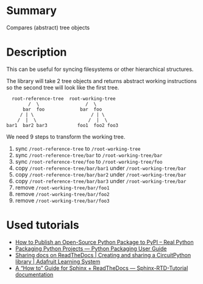 # Summary #

Compares (abstract) tree objects

# Description #

This can be useful for syncing filesystems or other hierarchical structures.

The library will take 2 tree objects and returns abstract working instructions
so the second tree will look like the first tree.

      root-reference-tree  root-working-tree
            /  \                 /  \
          bar  foo             bar  foo
         / | \                     / | \
        /  |  \                   /  |  \
    bar1  bar2 bar3           foo1  foo2 foo3

We need 9 steps to transform the working tree.

1. sync `/root-reference-tree` to `/root-working-tree`
2. sync `/root-reference-tree/bar` to `/root-working-tree/bar`
3. sync `/root-reference-tree/foo` to `/root-working-tree/foo`
4. copy `/root-reference-tree/bar/bar1` under `/root-working-tree/bar`
5. copy `/root-reference-tree/bar/bar2` under `/root-working-tree/bar`
6. copy `/root-reference-tree/bar/bar3` under `/root-working-tree/bar`
7. remove `/root-working-tree/bar/foo1`
8. remove `/root-working-tree/bar/foo2`
9. remove `/root-working-tree/bar/foo3`

# Used tutorials #

* [How to Publish an Open-Source Python Package to PyPI – Real Python](https://realpython.com/pypi-publish-python-package/)
* [Packaging Python Projects — Python Packaging User Guide](https://packaging.python.org/tutorials/packaging-projects/)
* [Sharing docs on ReadTheDocs | Creating and sharing a CircuitPython library | Adafruit Learning System](https://learn.adafruit.com/creating-and-sharing-a-circuitpython-library/sharing-our-docs-on-readthedocs)
* [A “How to” Guide for Sphinx + ReadTheDocs — Sphinx-RTD-Tutorial documentation](https://sphinx-rtd-tutorial.readthedocs.io/en/latest/index.html)
